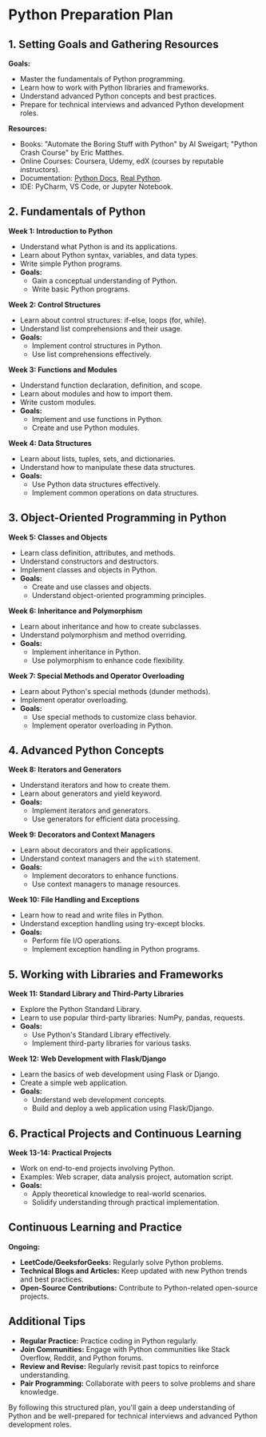 
# Python Preparation Plan

## 1. Setting Goals and Gathering Resources

**Goals:**
- Master the fundamentals of Python programming.
- Learn how to work with Python libraries and frameworks.
- Understand advanced Python concepts and best practices.
- Prepare for technical interviews and advanced Python development roles.

**Resources:**
- Books: "Automate the Boring Stuff with Python" by Al Sweigart; "Python Crash Course" by Eric Matthes.
- Online Courses: Coursera, Udemy, edX (courses by reputable instructors).
- Documentation: [Python Docs](https://docs.python.org/3/), [Real Python](https://realpython.com/).
- IDE: PyCharm, VS Code, or Jupyter Notebook.

## 2. Fundamentals of Python

**Week 1: Introduction to Python**
- Understand what Python is and its applications.
- Learn about Python syntax, variables, and data types.
- Write simple Python programs.
- **Goals:**
  - Gain a conceptual understanding of Python.
  - Write basic Python programs.

**Week 2: Control Structures**
- Learn about control structures: if-else, loops (for, while).
- Understand list comprehensions and their usage.
- **Goals:**
  - Implement control structures in Python.
  - Use list comprehensions effectively.

**Week 3: Functions and Modules**
- Understand function declaration, definition, and scope.
- Learn about modules and how to import them.
- Write custom modules.
- **Goals:**
  - Implement and use functions in Python.
  - Create and use Python modules.

**Week 4: Data Structures**
- Learn about lists, tuples, sets, and dictionaries.
- Understand how to manipulate these data structures.
- **Goals:**
  - Use Python data structures effectively.
  - Implement common operations on data structures.

## 3. Object-Oriented Programming in Python

**Week 5: Classes and Objects**
- Learn class definition, attributes, and methods.
- Understand constructors and destructors.
- Implement classes and objects in Python.
- **Goals:**
  - Create and use classes and objects.
  - Understand object-oriented programming principles.

**Week 6: Inheritance and Polymorphism**
- Learn about inheritance and how to create subclasses.
- Understand polymorphism and method overriding.
- **Goals:**
  - Implement inheritance in Python.
  - Use polymorphism to enhance code flexibility.

**Week 7: Special Methods and Operator Overloading**
- Learn about Python's special methods (dunder methods).
- Implement operator overloading.
- **Goals:**
  - Use special methods to customize class behavior.
  - Implement operator overloading in Python.

## 4. Advanced Python Concepts

**Week 8: Iterators and Generators**
- Understand iterators and how to create them.
- Learn about generators and yield keyword.
- **Goals:**
  - Implement iterators and generators.
  - Use generators for efficient data processing.

**Week 9: Decorators and Context Managers**
- Learn about decorators and their applications.
- Understand context managers and the `with` statement.
- **Goals:**
  - Implement decorators to enhance functions.
  - Use context managers to manage resources.

**Week 10: File Handling and Exceptions**
- Learn how to read and write files in Python.
- Understand exception handling using try-except blocks.
- **Goals:**
  - Perform file I/O operations.
  - Implement exception handling in Python programs.

## 5. Working with Libraries and Frameworks

**Week 11: Standard Library and Third-Party Libraries**
- Explore the Python Standard Library.
- Learn to use popular third-party libraries: NumPy, pandas, requests.
- **Goals:**
  - Use Python's Standard Library effectively.
  - Implement third-party libraries for various tasks.

**Week 12: Web Development with Flask/Django**
- Learn the basics of web development using Flask or Django.
- Create a simple web application.
- **Goals:**
  - Understand web development concepts.
  - Build and deploy a web application using Flask/Django.

## 6. Practical Projects and Continuous Learning

**Week 13-14: Practical Projects**
- Work on end-to-end projects involving Python.
- Examples: Web scraper, data analysis project, automation script.
- **Goals:**
  - Apply theoretical knowledge to real-world scenarios.
  - Solidify understanding through practical implementation.

## Continuous Learning and Practice

**Ongoing:**
- **LeetCode/GeeksforGeeks:** Regularly solve Python problems.
- **Technical Blogs and Articles:** Keep updated with new Python trends and best practices.
- **Open-Source Contributions:** Contribute to Python-related open-source projects.

## Additional Tips
- **Regular Practice:** Practice coding in Python regularly.
- **Join Communities:** Engage with Python communities like Stack Overflow, Reddit, and Python forums.
- **Review and Revise:** Regularly revisit past topics to reinforce understanding.
- **Pair Programming:** Collaborate with peers to solve problems and share knowledge.

By following this structured plan, you'll gain a deep understanding of Python and be well-prepared for technical interviews and advanced Python development roles.
